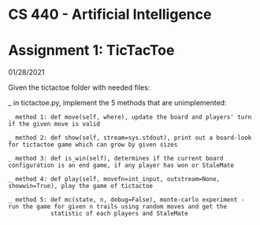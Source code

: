# CS 440 - Artificial Intelligence

# Assignment 1: TicTacToe

01/28/2021

Given the tictactoe folder with needed files:

_ in tictactoe.py, implement the 5 methods that are unimplemented:
  
    _ method 1: def move(self, where), update the board and players' turn if the given move is valid
    
    _ method 2: def show(self, stream=sys.stdout), print out a board-look for tictactoe game which can grow by given sizes
    
    _ method 3: def is_win(self), determines if the current board configuration is an end game, if any player has won or StaleMate
    
    _ method 4: def play(self, movefn=int_input, outstream=None, showwin=True), play the game of tictactoe
    
    _ method 5: def mc(state, n, debug=False), monte-carlo experiment - run the game for given n trails using random moves and get the 
                statistic of each players and StaleMate
